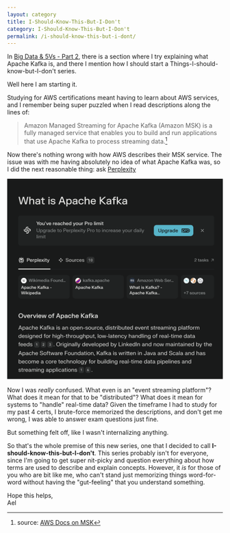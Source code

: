 ```yaml
---
layout: category
title: I-Should-Know-This-But-I-Don't
category: I-Should-Know-This-But-I-Don't
permalink: /i-should-know-this-but-i-dont/
---
```


In [Big Data & 5Vs - Part 2](/aws/dea-c01/2025/04/19/big-data-and-5vs-pt-2), there is a section where I try explaining what Apache Kafka is, and there I mention how I should start a Things-I-should-know-but-I-don't series.

Well here I am starting it.

Studying for AWS certifications meant having to learn about AWS services, and I remember being super puzzled when I read descriptions along the lines of:

> Amazon Managed Streaming for Apache Kafka (Amazon MSK) is a fully managed service that enables you to build and run applications that use Apache Kafka to process streaming data.[^1]

Now there's nothing wrong with how AWS describes their MSK service. The issue was with me having absolutely no idea of what Apache Kafka was, so I did the next reasonable thing: ask [Perplexity](https://www.perplexity.ai/)

![I asked what Apache Kafka is on Perplexity](/assets/i-should-know-this-but-i-dont/perplexity-kafka.png)

Now I was _really_ confused. What even is an "event streaming platform"? What does it mean for that to be "distributed"? What does it mean for systems to "handle" real-time data? Given the timeframe I had to study for my past 4 certs, I brute-force memorized the descriptions, and don't get me wrong, I was able to answer exam questions just fine.

But something felt off, like I wasn't internalizing anything.

So that's the whole premise of this new series, one that I decided to call **I-should-know-this-but-I-don't**. This series probably isn't for everyone, since I'm going to get super nit-picky and question everything about how terms are used to describe and explain concepts. However, it _is_ for those of you who are bit like me, who can't stand just memorizing things word-for-word without having the "gut-feeling" that you understand something.

Hope this helps,<br>Ael

[^1]: source: [AWS Docs on MSK](https://docs.aws.amazon.com/msk/latest/developerguide/what-is-msk.html)
